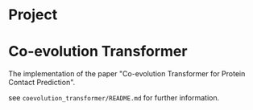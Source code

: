 # Project

# Co-evolution Transformer
The implementation of the paper "Co-evolution Transformer for Protein Contact Prediction".

see `coevolution_transformer/README.md` for further information.
